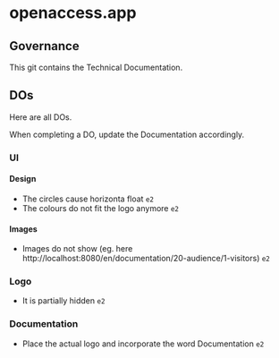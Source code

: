 # openaccess.app

## Governance

This git contains the Technical Documentation.

## DOs

Here are all DOs.

When completing a DO, update the Documentation accordingly.

### UI

#### Design

* The circles cause horizonta float `e2`
* The colours do not fit the logo anymore `e2`

#### Images

* Images do not show (eg. here http://localhost:8080/en/documentation/20-audience/1-visitors) `e2`

### Logo

* It is partially hidden `e2`

### Documentation

* Place the actual logo and incorporate the word Documentation `e2`
